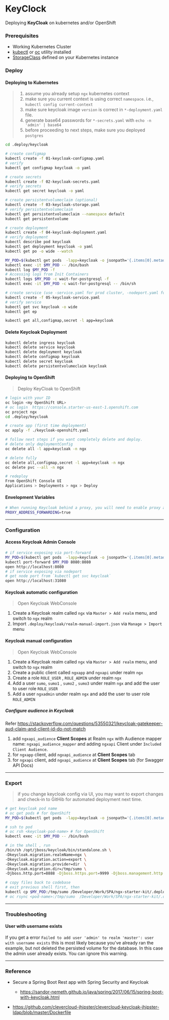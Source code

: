 # KeyClock

Deploying **KeyCloak** on kubernetes and/or OpenShift

### Prerequisites

- Working Kubernetes Cluster
- [kubectl](https://kubernetes.io/docs/tasks/tools/install-kubectl/) or [oc](https://docs.openshift.com/container-platform/3.11/cli_reference/get_started_cli.html) utility installed
- [StorageClass](https://kubernetes.io/docs/concepts/storage/storage-classes/) defined on your Kubernetes instance

### Deploy

#### Deploying to Kubernetes

> 1. assume you already setup `ngx` kubernetes context
> 2. make sure you current context is using correct `namespace`. i.e., `kubectl config current-context`
> 3. make sure keycloak image `version` is correct in `*-deployment.yaml` file.
> 4. generate base64 passwords for `*-secrets.yaml` with `echo -n 'admin' | base64`
> 5. before proceeding to next steps, make sure you deployed `postgres`

```bash
cd .deploy/keycloak

# create configmap
kubectl create -f 01-keycloak-configmap.yaml
# verify
kubectl get configmap keycloak -o yaml

# create secrets
kubectl create -f 02-keycloak-secrets.yaml
# verify secrets
kubectl get secret keycloak -o yaml

# create persistentvolumeclaim (optional)
kubectl create -f 03-keycloak-storage.yaml
# verify persistentvolumeclaim
kubectl get persistentvolumeclaim --namespace default
kubectl get persistentvolume

# create deployment
kubectl create -f 04-keycloak-deployment.yaml
# verify deployment
kubectl describe pod keycloak
kubectl get deployment keycloak -o yaml
kubectl get po -o wide --watch

MY_POD=$(kubectl get pods  -lapp=keycloak -o jsonpath='{.items[0].metadata.name}')
kubectl exec -it $MY_POD -- /bin/bash
kubectl log $MY_POD -f
# Accessing logs from Init Containers
kubectl logs $MY_POD -c wait-for-postgresql -f
kubectl exec -it $MY_POD -c wait-for-postgresql -- /bin/sh

# create service (use -service.yaml for prod cluster, -nodeport.yaml for development)
kubectl create -f 05-keycloak-service.yaml
# verify service
kubectl get svc keycloak -o wide
kubectl get ep

kubectl get all,configmap,secret -l app=keycloak
```

#### Delete Keycloak Deployment

```bash
kubectl delete ingress keycloak
kubectl delete service keycloak
kubectl delete deployment keycloak
kubectl delete configmap keycloak
kubectl delete secret keycloak
kubectl delete persistentvolumeclaim keycloak
```

#### Deploying to OpenShift

> Deploy KeyCloak to OpenShift

```bash
# login with your ID
oc login <my OpenShift URL>
# oc login  https://console.starter-us-east-1.openshift.com
oc project ngx
cd .deploy/keycloak

# create app (first time deployment)
oc apply -f ./keycloak-openshift.yaml

# follow next steps if you want completely delete and deploy.
# delete only deploymentConfig
oc delete all -l app=keycloak -n ngx

# delete fully
oc delete all,configmap,secret -l app=keycloak -n ngx
oc delete pvc --all -n ngx

# redeploy
From OpenShift Console UI
Applications > Deployments > ngx > Deploy
```

#### Envelopment Variables

```bash
# When running Keycloak behind a proxy, you will need to enable proxy address forwarding.
PROXY_ADDRESS_FORWARDING=true
```

---
### Configuration

#### Access Keycloak Admin Console

```bash
# if service exposing via port-forward 
MY_POD=$(kubectl get pods  -lapp=keycloak -o jsonpath='{.items[0].metadata.name}')
kubectl port-forward $MY_POD 8080:8080
open http://localhost:8080
# if service exposing via nodeport 
# get node port from `kubectl get svc keycloak`
open http://localhost:31080
```

#### Keycloak automatic configuration

> Open Keycloak WebConsole

1. Create a Keycloak realm called `ngx` via `Master > Add realm` menu, and switch to `ngx` realm
2. Import `.deploy/keycloak/realm-manual-import.json` via `Manage > Import` menu

#### Keycloak manual configuration

> Open Keycloak WebConsole

1. Create a Keycloak realm called `ngx` via `Master > Add realm` menu, and switch to `ngx` realm
2. Create a public client called `ngxapp` and `ngxapi` under realm `ngx`
3. Create a role `ROLE_USER` , `ROLE_ADMIN` under realm `ngx`
4. Add a user `sumo`, `sumo1` , `sumo2` , `sumo3` under realm `ngx` and add the user to user role `ROLE_USER`
5. Add a user `ngxadmin` under realm `ngx` and add the user to user role `ROLE_ADMIN`

##### Configure audience in Keycloak

Refer https://stackoverflow.com/questions/53550321/keycloak-gatekeeper-aud-claim-and-client-id-do-not-match

1. add `ngxapi_audience` **Client Scopes** at Realm `ngx` with Audience mapper name: `ngxapi_audience_mapper` and adding `ngxapi` Client under `Included Client Audience`.
2. for `ngxapp` client, add `ngxapi_audience` at **Client Scopes** tab
3. for `ngxapi` client, add `ngxapi_audience` at **Client Scopes** tab (for Swagger API Docs)

---

### Export

> if you change keycloak config via UI,
> you may want to export changes and check-in to GitHib for automated deployment next time.

```bash
# get keycloak pod name
# oc get pods # for OpenShift
MY_POD=$(kubectl get pods  -lapp=keycloak -o jsonpath='{.items[0].metadata.name}')

# ssh to pod
# oc rsh <keycloak-pod-name> # for OpenShift
kubectl exec -it $MY_POD -- /bin/bash

# in the shell , run
/bin/sh /opt/jboss/keycloak/bin/standalone.sh \
-Dkeycloak.migration.realmName=ngx \
-Dkeycloak.migration.action=export \
-Dkeycloak.migration.provider=dir  \
-Dkeycloak.migration.dir=/tmp/sumo \
-Djboss.http.port=8888 -Djboss.https.port=9999 -Djboss.management.http.port=7777

# copy files back to codebase
# exit previous shell first, then
kubectl cp $MY_POD:/tmp/sumo /Developer/Work/SPA/ngx-starter-kit/.deploy/keycloak/realm-import
# oc rsync <pod-name>:/tmp/sumo  /Developer/Work/SPA/ngx-starter-kit/.deploy/keycloak # for OpenShift
```

---

### Troubleshooting

#### User with username exists

If you get a error `Failed to add user 'admin' to realm 'master': user with username exists` this is most likely because
you've already ran the example, but not deleted the persisted volume for the database. In this case the admin user already
exists. You can ignore this warning.

---

### Reference

- Secure a Spring Boot Rest app with Spring Security and Keycloak

  - https://sandor-nemeth.github.io/java/spring/2017/06/15/spring-boot-with-keycloak.html

- https://github.com/clevercloud-jhipster/clevercloud-keycloak-jhipster-ldap/blob/master/Dockerfile
